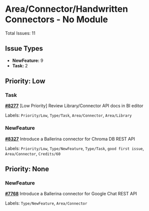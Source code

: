 # Area/Connector/Handwritten Connectors - No Module

Total Issues: 11

## Issue Types

- **NewFeature:** 9
- **Task:** 2

## Priority: Low

### Task

**[#8277](https://github.com/ballerina-platform/ballerina-library/issues/8277)** [Low Priority] Review Library/Connector API docs in BI editor

Labels: `Priority/Low`, `Type/Task`, `Area/Connector`, `Area/Library`

### NewFeature

**[#8327](https://github.com/ballerina-platform/ballerina-library/issues/8327)** Introduce a Ballerina connector for Chroma DB REST API

Labels: `Priority/Low`, `Type/NewFeature`, `Type/Task`, `good first issue`, `Area/Connector`, `Credits/60`

## Priority: None

### NewFeature

**[#7768](https://github.com/ballerina-platform/ballerina-library/issues/7768)** Introduce a Ballerina connector for Google Chat REST API

Labels: `Type/NewFeature`, `Area/Connector`

